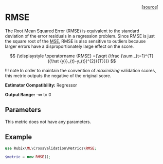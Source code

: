 <span style="float:right;"><a href="https://github.com/RubixML/ML/blob/master/src/CrossValidation/Metrics/RMSE.php">[source]</a></span>

# RMSE
The Root Mean Squared Error (RMSE) is equivalent to the standard deviation of the error residuals in a regression problem. Since RMSE is just the square root of the [MSE](mean-squared-error.md), RMSE is also sensitive to outliers because larger errors have a disproportionately large effect on the score.

$$
{\displaystyle \operatorname {RMSE} ={\sqrt {\frac {\sum _{t=1}^{T}({\hat {y}}_{t}-y_{t})^{2}}{T}}}}
$$

!!! note
    In order to maintain the convention of *maximizing* validation scores, this metric outputs the negative of the original score.

**Estimator Compatibility:** Regressor

**Output Range:** -∞ to 0

## Parameters
This metric does not have any parameters.

## Example
```php
use Rubix\ML\CrossValidation\Metrics\RMSE;

$metric = new RMSE();
```